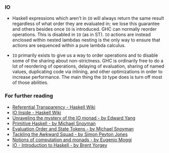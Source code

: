 ### IO
 - Haskell expressions which aren’t in `IO` will always return the same result regardless of what order they are evaluated in; we lose
   this guarantee and others besides once `IO` is introduced. GHC can normally reorder operations. This is disabled in `IO` (as in ST).
   `IO` actions are instead enclosed within nested lambdas nesting is the only way to ensure that actions are sequenced within
   a pure lambda calculus.

 - `IO` primarily exists to give us a way to order operations and to disable some of the sharing about non-strictness. GHC is ordinarily
   free to do a lot of reordering of operations, delaying of evaluation, sharing of named values, duplicating code via inlining,
   and other optimizations in order to increase performance. The main thing the `IO` type does is turn off most of those abilities.

### For further reading
 - [Referential Transparency - Haskell Wiki](https://wiki.haskell.org/Referential_transparency)   
 - [IO Inside - Haskell Wiki](https://wiki.haskell.org/IO_inside)
 - [Unraveling the mystery of the IO monad - by Edward Yang](http://blog.ezyang.com/2011/05/unraveling-the-mystery-of-the-io-monad/)
 - [Primitive Haskell - by Michael Snoyman](https://haskell-lang.org/tutorial/primitive-haskell)   
 - [Evaluation Order and State Tokens - by Michael Snoyman](https://wiki.haskell.org/Evaluation_order_and_state_tokens)   
 - [Tackling the Awkward Squad - by Simon Peyton Jones](http://research.microsoft.com/en-us/um/people/simonpj/papers/marktoberdorf/mark.pdf)   
 - [Notions of computation and monads - by Eugenio Moggi](http://www.disi.unige.it/person/MoggiE/ftp/ic91.pdf)   
 - [IO - Introduction to Haskell - by Brent Yorgey](http://www.cis.upenn.edu/~cis194/spring13/lectures/08-IO.html)   
